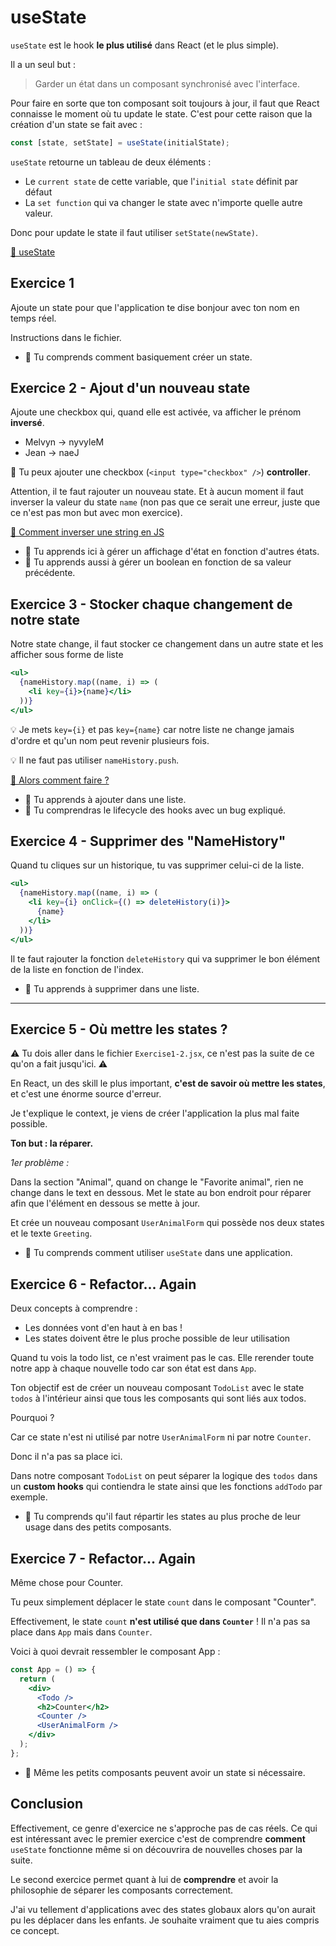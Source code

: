 # useState

`useState` est le hook **le plus utilisé** dans React (et le plus simple).

Il a un seul but :

> Garder un état dans un composant synchronisé avec l'interface.

Pour faire en sorte que ton composant soit toujours à jour, il faut que React
connaisse le moment où tu update le state. C'est pour cette raison que la création
d'un state se fait avec :

```js
const [state, setState] = useState(initialState);
```

`useState` retourne un tableau de deux éléments :

- Le `current state` de cette variable, que l'`initial state` définit par défaut
- La `set function` qui va changer le state avec n'importe quelle autre valeur.

Donc pour update le state il faut utiliser `setState(newState)`.

[📖 useState](https://beta.reactjs.org/apis/usestate)

## Exercice 1

Ajoute un state pour que l'application te dise bonjour avec ton nom en temps réel.

Instructions dans le fichier.

- 💌 Tu comprends comment basiquement créer un state.

## Exercice 2 - Ajout d'un nouveau state

Ajoute une checkbox qui, quand elle est activée, va afficher le prénom **inversé**.

- Melvyn -> nyvyleM
- Jean -> naeJ

🦁 Tu peux ajouter une checkbox (`<input type="checkbox" />`) **controller**.

Attention, il te faut rajouter un nouveau state.
Et à aucun moment il faut inverser la valeur du state `name` (non pas que ce serait
une erreur, juste que ce n'est pas mon but avec mon exercice).

[📖 Comment inverser une string en JS](https://www.youtube.com/watch?v=ygP1PMkDz0I)

- 💌 Tu apprends ici à gérer un affichage d'état en fonction d'autres états.
- 💌 Tu apprends aussi à gérer un boolean en fonction de sa valeur précédente.

## Exercice 3 - Stocker chaque changement de notre state

Notre state change, il faut stocker ce changement dans un autre state et les
afficher sous forme de liste

```jsx
<ul>
  {nameHistory.map((name, i) => (
    <li key={i}>{name}</li>
  ))}
</ul>
```

💡 Je mets `key={i}` et pas `key={name}` car notre liste ne change jamais d'ordre
et qu'un nom peut revenir plusieurs fois.

💡 Il ne faut pas utiliser `nameHistory.push`.

[📖 Alors comment faire ?](https://bobbyhadz.com/blog/react-push-to-state-array)

- 💌 Tu apprends à ajouter dans une liste.
- 💌 Tu comprendras le lifecycle des hooks avec un bug expliqué.

## Exercice 4 - Supprimer des "NameHistory"

Quand tu cliques sur un historique, tu vas supprimer celui-ci de la liste.

```jsx
<ul>
  {nameHistory.map((name, i) => (
    <li key={i} onClick={() => deleteHistory(i)}>
      {name}
    </li>
  ))}
</ul>
```

Il te faut rajouter la fonction `deleteHistory` qui va supprimer le bon élément
de la liste en fonction de l'index.

- 💌 Tu apprends à supprimer dans une liste.

---

## Exercice 5 - Où mettre les states ?

⚠️ Tu dois aller dans le fichier `Exercise1-2.jsx`, ce n'est pas la suite
de ce qu'on a fait jusqu'ici. ⚠️

En React, un des skill le plus important, **c'est de savoir où mettre les states**,
et c'est une énorme source d'erreur.

Je t'explique le context, je viens de créer l'application la plus
mal faite possible.

**Ton but : la réparer.**

_1er problème :_

Dans la section "Animal", quand on change le "Favorite animal", rien ne change
dans le text en dessous. Met le state au bon endroit pour réparer afin que l'élément
en dessous se mette à jour.

Et crée un nouveau composant `UserAnimalForm` qui possède nos deux states et le
texte `Greeting`.

- 💌 Tu comprends comment utiliser `useState` dans une application.

## Exercice 6 - Refactor... Again

Deux concepts à comprendre :

- Les données vont d'en haut à en bas !
- Les states doivent être le plus proche possible de leur utilisation

Quand tu vois la todo list, ce n'est vraiment pas le cas. Elle rerender
toute notre app à chaque nouvelle todo car son état est dans `App`.

Ton objectif est de créer un nouveau composant `TodoList` avec le state `todos`
à l'intérieur ainsi que tous les composants qui sont liés aux todos.

Pourquoi ?

Car ce state n'est ni utilisé par notre `UserAnimalForm` ni par
notre `Counter`.

Donc il n'a pas sa place ici.

Dans notre composant `TodoList` on peut séparer la logique des `todos`
dans un **custom hooks** qui contiendra le state ainsi que les fonctions
`addTodo` par exemple.

- 💌 Tu comprends qu'il faut répartir les states au plus proche de leur
  usage dans des petits composants.

## Exercice 7 - Refactor... Again

Même chose pour Counter.

Tu peux simplement déplacer le state `count` dans le composant "Counter".

Effectivement, le state `count` **n'est utilisé que dans `Counter`** ! Il n'a
pas sa place dans `App` mais dans `Counter`.

Voici à quoi devrait ressembler le composant App :

```jsx
const App = () => {
  return (
    <div>
      <Todo />
      <h2>Counter</h2>
      <Counter />
      <UserAnimalForm />
    </div>
  );
};
```

- 💌 Même les petits composants peuvent avoir un state si nécessaire.

## Conclusion

Effectivement, ce genre d'exercice ne s'approche pas de cas réels. Ce qui est intéressant
avec le premier exercice c'est de comprendre **comment** `useState` fonctionne
même si on découvrira de nouvelles choses par la suite.

Le second exercice permet quant à lui de **comprendre** et avoir la philosophie de
séparer les composants correctement.

J'ai vu tellement d'applications avec des states globaux alors qu'on aurait pu les
déplacer dans les enfants. Je souhaite vraiment que tu aies compris ce concept.

